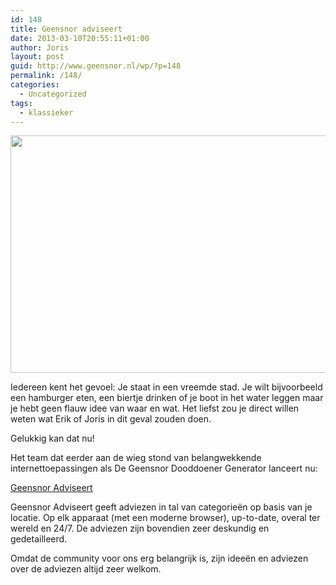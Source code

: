 ```yaml
---
id: 148
title: Geensnor adviseert
date: 2013-03-10T20:55:11+01:00
author: Joris
layout: post
guid: http://www.geensnor.nl/wp/?p=148
permalink: /148/
categories:
  - Uncategorized
tags:
  - klassieker
---
```

<img class="alignnone" alt="" src="https://dl.dropboxusercontent.com/u/267751/perm/advies.png" width="655" height="380" />

Iedereen kent het gevoel: Je staat in een vreemde stad. Je wilt bijvoorbeeld een hamburger eten, een biertje drinken of je boot in het water leggen maar je hebt geen flauw idee van waar en wat. Het liefst zou je direct willen weten wat Erik of Joris in dit geval zouden doen.

Gelukkig kan dat nu!

Het team dat eerder aan de wieg stond van belangwekkende internettoepassingen als De Geensnor Dooddoener Generator lanceert nu:

[Geensnor Adviseert](http://advies.geensnor.nl)

Geensnor Adviseert geeft adviezen in tal van categorieën op basis van je locatie. Op elk apparaat (met een moderne browser), up-to-date, overal ter wereld en 24/7. De adviezen zijn bovendien zeer deskundig en gedetailleerd.

Omdat de community voor ons erg belangrijk is, zijn ideeën en adviezen over de adviezen altijd zeer welkom.
